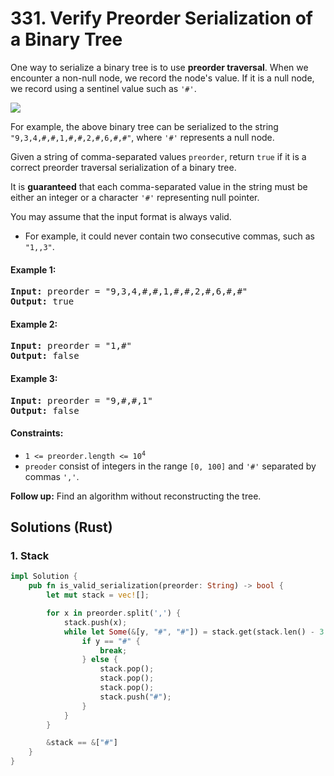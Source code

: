 # 331. Verify Preorder Serialization of a Binary Tree
One way to serialize a binary tree is to use **preorder traversal**. When we encounter a non-null node, we record the node's value. If it is a null node, we record using a sentinel value such as `'#'`.

![](https://assets.leetcode.com/uploads/2021/03/12/pre-tree.jpg)

For example, the above binary tree can be serialized to the string `"9,3,4,#,#,1,#,#,2,#,6,#,#"`, where `'#'` represents a null node.

Given a string of comma-separated values `preorder`, return `true` if it is a correct preorder traversal serialization of a binary tree.

It is **guaranteed** that each comma-separated value in the string must be either an integer or a character `'#'` representing null pointer.

You may assume that the input format is always valid.
* For example, it could never contain two consecutive commas, such as `"1,,3"`.

#### Example 1:
<pre>
<strong>Input:</strong> preorder = "9,3,4,#,#,1,#,#,2,#,6,#,#"
<strong>Output:</strong> true
</pre>

#### Example 2:
<pre>
<strong>Input:</strong> preorder = "1,#"
<strong>Output:</strong> false
</pre>

#### Example 3:
<pre>
<strong>Input:</strong> preorder = "9,#,#,1"
<strong>Output:</strong> false
</pre>

#### Constraints:
* <code>1 <= preorder.length <= 10<sup>4</sup></code>
* `preoder` consist of integers in the range `[0, 100]` and `'#'` separated by commas `','`.

**Follow up:** Find an algorithm without reconstructing the tree.

## Solutions (Rust)

### 1. Stack
```Rust
impl Solution {
    pub fn is_valid_serialization(preorder: String) -> bool {
        let mut stack = vec![];

        for x in preorder.split(',') {
            stack.push(x);
            while let Some(&[y, "#", "#"]) = stack.get(stack.len() - 3..stack.len()) {
                if y == "#" {
                    break;
                } else {
                    stack.pop();
                    stack.pop();
                    stack.pop();
                    stack.push("#");
                }
            }
        }

        &stack == &["#"]
    }
}
```
